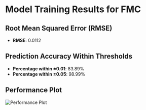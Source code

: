 # Model Training Results for FMC

## Root Mean Squared Error (RMSE)
- **RMSE**: 0.0112

## Prediction Accuracy Within Thresholds
- **Percentage within ±0.01**: 83.89%
- **Percentage within ±0.05**: 98.99%

## Performance Plot
![Performance Plot](../imgs/FMC.png)
